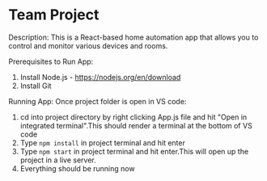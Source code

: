 # Team Project

Description: This is a React-based home automation app that allows you to control and monitor various devices and rooms.

Prerequisites to Run App:
1. Install Node.js - https://nodejs.org/en/download
2. Install Git

Running App:
Once project folder is open in VS code:
1. cd into project directory by right clicking App.js file and hit "Open in integrated terminal".This should render a terminal at the bottom of VS code
3. Type `npm install` in project terminal and hit enter 
4. Type `npm start` in project terminal and hit enter.This will open up the project in a live server.
5. Everything should be running now
